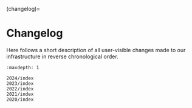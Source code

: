 (changelog)=

# Changelog

Here follows a short description of all user-visible changes made to our
infrastructure in reverse chronological order.

```{toctree}
:maxdepth: 1

2024/index
2023/index
2022/index
2021/index
2020/index

```

